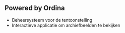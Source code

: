 ##  Powered by Ordina

- Beheersysteem voor de tentoonstelling
- Interactieve applicatie om archiefbeelden te bekijken
